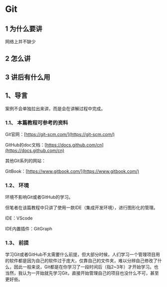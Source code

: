 # Git

## 1 为什么要讲

网络上并不缺少

## 2 怎么讲

## 3 讲后有什么用

## 1、导言 <a id="jMnge"></a>



案例不会单独拉出来讲，而是会在讲解过程中完成。

### 1.1、 本篇教程可参考的资料 <a id="4glnw"></a>

Git官网：[https://git-scm.com/](https://git-scm.com/)

GitHub的doc文档：[https://docs.github.com/cn](https://docs.github.com/cn)

其他Git系列的网站：

GitBook：[https://www.gitbook.com/](https://www.gitbook.com/)

### 1.2、 环境 <a id="LrlrQ"></a>

环境不影响Git或者GitHub的学习。

但笔者在该篇教程中只讲了使用一款IDE（集成开发环境），进行图形化的管理。

IDE：VScode

IDE内置插件：GitGraph

### 1.3、 前提 <a id="44oD5"></a>

学习Git或者GitHub不太需要什么前提，但大部分时候，人们学习一个管理项目用的软件都是因为自己的软件过于庞大，仅靠自己的文件夹，难以分辨自己修改了什么，因此一般来说，Git都是在你学习了一段时间后（指2~3年）才开始学习。也当然，我认为一开始就先学习Git，直接开始管理自己的项目也没什么不可，甚至更好些。



